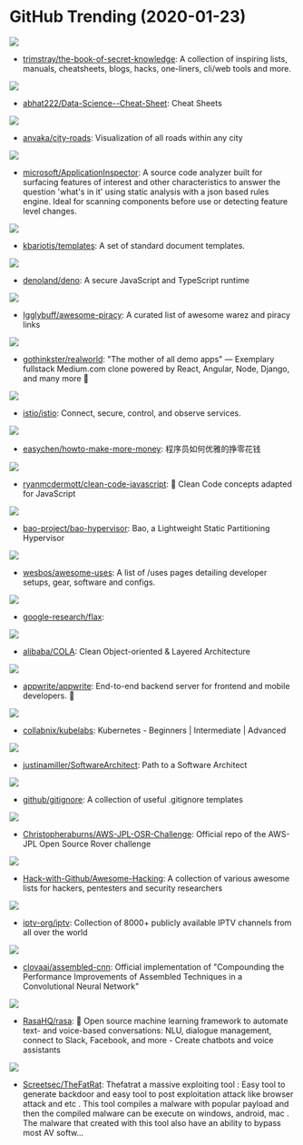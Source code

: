 # GitHub Trending (2020-01-23)

![](https://img.shields.io/badge/none-New%20356-green?style=flat-square&logo=appveyor)
- [trimstray/the-book-of-secret-knowledge](https://github.com/trimstray/the-book-of-secret-knowledge): A collection of inspiring lists, manuals, cheatsheets, blogs, hacks, one-liners, cli/web tools and more.

![](https://img.shields.io/badge/TeX-New%20111-green?style=flat-square&logo=appveyor)
- [abhat222/Data-Science--Cheat-Sheet](https://github.com/abhat222/Data-Science--Cheat-Sheet): Cheat Sheets

![](https://img.shields.io/badge/JavaScript-New%20258-green?style=flat-square&logo=appveyor)
- [anvaka/city-roads](https://github.com/anvaka/city-roads): Visualization of all roads within any city

![](https://img.shields.io/badge/C%23-New%20273-green?style=flat-square&logo=appveyor)
- [microsoft/ApplicationInspector](https://github.com/microsoft/ApplicationInspector): A source code analyzer built for surfacing features of interest and other characteristics to answer the question 'what's in it' using static analysis with a json based rules engine. Ideal for scanning components before use or detecting feature level changes.

![](https://img.shields.io/badge/none-New%20309-green?style=flat-square&logo=appveyor)
- [kbariotis/templates](https://github.com/kbariotis/templates): A set of standard document templates.

![](https://img.shields.io/badge/TypeScript-New%20302-green?style=flat-square&logo=appveyor)
- [denoland/deno](https://github.com/denoland/deno): A secure JavaScript and TypeScript runtime

![](https://img.shields.io/badge/HTML-New%20137-green?style=flat-square&logo=appveyor)
- [Igglybuff/awesome-piracy](https://github.com/Igglybuff/awesome-piracy): A curated list of awesome warez and piracy links

![](https://img.shields.io/badge/JavaScript-New%20237-green?style=flat-square&logo=appveyor)
- [gothinkster/realworld](https://github.com/gothinkster/realworld): "The mother of all demo apps" — Exemplary fullstack Medium.com clone powered by React, Angular, Node, Django, and many more 🏅

![](https://img.shields.io/badge/Go-New%2045-green?style=flat-square&logo=appveyor)
- [istio/istio](https://github.com/istio/istio): Connect, secure, control, and observe services.

![](https://img.shields.io/badge/none-New%20248-green?style=flat-square&logo=appveyor)
- [easychen/howto-make-more-money](https://github.com/easychen/howto-make-more-money): 程序员如何优雅的挣零花钱

![](https://img.shields.io/badge/JavaScript-New%20297-green?style=flat-square&logo=appveyor)
- [ryanmcdermott/clean-code-javascript](https://github.com/ryanmcdermott/clean-code-javascript): 🛁 Clean Code concepts adapted for JavaScript

![](https://img.shields.io/badge/C-New%205-green?style=flat-square&logo=appveyor)
- [bao-project/bao-hypervisor](https://github.com/bao-project/bao-hypervisor): Bao, a Lightweight Static Partitioning Hypervisor

![](https://img.shields.io/badge/JavaScript-New%2086-green?style=flat-square&logo=appveyor)
- [wesbos/awesome-uses](https://github.com/wesbos/awesome-uses): A list of /uses pages detailing developer setups, gear, software and configs.

![](https://img.shields.io/badge/Python-New%2093-green?style=flat-square&logo=appveyor)
- [google-research/flax](https://github.com/google-research/flax): 

![](https://img.shields.io/badge/Java-New%2046-green?style=flat-square&logo=appveyor)
- [alibaba/COLA](https://github.com/alibaba/COLA): Clean Object-oriented & Layered Architecture

![](https://img.shields.io/badge/JavaScript-New%2090-green?style=flat-square&logo=appveyor)
- [appwrite/appwrite](https://github.com/appwrite/appwrite): End-to-end backend server for frontend and mobile developers. 🚀

![](https://img.shields.io/badge/HTML-New%20102-green?style=flat-square&logo=appveyor)
- [collabnix/kubelabs](https://github.com/collabnix/kubelabs): Kubernetes - Beginners | Intermediate | Advanced

![](https://img.shields.io/badge/none-New%20335-green?style=flat-square&logo=appveyor)
- [justinamiller/SoftwareArchitect](https://github.com/justinamiller/SoftwareArchitect): Path to a Software Architect

![](https://img.shields.io/badge/none-New%2092-green?style=flat-square&logo=appveyor)
- [github/gitignore](https://github.com/github/gitignore): A collection of useful .gitignore templates

![](https://img.shields.io/badge/C%2B%2B-New%203-green?style=flat-square&logo=appveyor)
- [Christopheraburns/AWS-JPL-OSR-Challenge](https://github.com/Christopheraburns/AWS-JPL-OSR-Challenge): Official repo of the AWS-JPL Open Source Rover challenge

![](https://img.shields.io/badge/none-New%2091-green?style=flat-square&logo=appveyor)
- [Hack-with-Github/Awesome-Hacking](https://github.com/Hack-with-Github/Awesome-Hacking): A collection of various awesome lists for hackers, pentesters and security researchers

![](https://img.shields.io/badge/JavaScript-New%2096-green?style=flat-square&logo=appveyor)
- [iptv-org/iptv](https://github.com/iptv-org/iptv): Collection of 8000+ publicly available IPTV channels from all over the world

![](https://img.shields.io/badge/Python-New%2054-green?style=flat-square&logo=appveyor)
- [clovaai/assembled-cnn](https://github.com/clovaai/assembled-cnn): Official implementation of "Compounding the Performance Improvements of Assembled Techniques in a Convolutional Neural Network"

![](https://img.shields.io/badge/Python-New%2043-green?style=flat-square&logo=appveyor)
- [RasaHQ/rasa](https://github.com/RasaHQ/rasa): 💬 Open source machine learning framework to automate text- and voice-based conversations: NLU, dialogue management, connect to Slack, Facebook, and more - Create chatbots and voice assistants

![](https://img.shields.io/badge/C-New%2082-green?style=flat-square&logo=appveyor)
- [Screetsec/TheFatRat](https://github.com/Screetsec/TheFatRat): Thefatrat a massive exploiting tool : Easy tool to generate backdoor and easy tool to post exploitation attack like browser attack and etc . This tool compiles a malware with popular payload and then the compiled malware can be execute on windows, android, mac . The malware that created with this tool also have an ability to bypass most AV softw…

